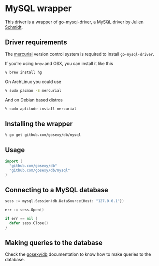# MySQL wrapper

This driver is a wrapper of [go-mysql-driver](http://code.google.com/p/go-mysql-driver/), a MySQL
driver by [Julien Schmidt](http://www.julienschmidt.com/).

## Driver requirements

The [mercurial](http://mercurial.selenic.com/) version control system is required to install
``go-mysql-driver``.

If you're using ``brew`` and OSX, you can install it like this

```sh
% brew install hg
```

On ArchLinux you could use

```sh
% sudo pacman -S mercurial
```

And on Debian based distros

```sh
% sudo aptitude install mercurial
```

## Installing the wrapper

```sh
% go get github.com/gosexy/db/mysql
```

## Usage

```go
import (
  "github.com/gosexy/db"
  "github.com/gosexy/db/mysql"
)
```

## Connecting to a MySQL database

```go
sess := mysql.Session(db.DataSource{Host: "127.0.0.1"})

err := sess.Open()

if err == nil {
  defer sess.Close()
}
```

## Making queries to the database

Check the [gosexy/db](/db) documentation to know how to make queries to the database.

